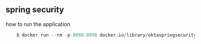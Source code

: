 ## spring security

how to run the application

```java
    $ docker run --rm -p 8098:8098 docker.io/library/oktaspringsecurity:0.0.1-SNAPSHOT
```